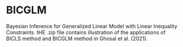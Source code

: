 # BICGLM
Bayesian Inference for Generalized Linear Model with Linear Inequality Constraints. tHE .zip file contains illustration of the applications of  
BICLS method and BICGLM method in Ghosal et al. (2021).
